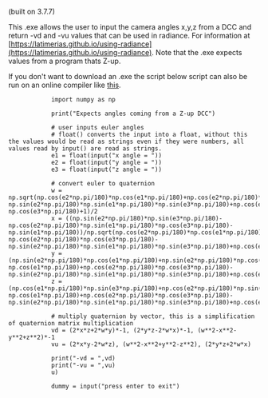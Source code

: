
(built on 3.7.7)

This .exe allows the user to input the camera angles x,y,z from a DCC and return -vd and -vu values that can be used in radiance. For information at [https://latimerias.github.io/using-radiance](https://latimerias.github.io/using-radiance). Note that the .exe expects values from a program thats Z-up.

If you don't want to download an .exe the script below script can also be run on an online compiler like [this](https://www.online-python.com/online_python_compiler).

                import numpy as np
                
                print("Expects angles coming from a Z-up DCC")
                
                # user inputs euler angles
                # float() converts the input into a float, without this the values would be read as strings even if they were numbers, all values read by input() are read as strings.
                e1 = float(input("x angle = "))
                e2 = float(input("y angle = "))
                e3 = float(input("z angle = "))

                # convert euler to quaternion
                w = np.sqrt(np.cos(e2*np.pi/180)*np.cos(e1*np.pi/180)+np.cos(e2*np.pi/180)*np.cos(e3*np.pi/180)-np.sin(e2*np.pi/180)*np.sin(e1*np.pi/180)*np.sin(e3*np.pi/180)+np.cos(e1*np.pi/180)* np.cos(e3*np.pi/180)+1)/2
                x = ((np.sin(e2*np.pi/180)*np.sin(e3*np.pi/180)-np.cos(e2*np.pi/180)*np.sin(e1*np.pi/180)*np.cos(e3*np.pi/180)-np.sin(e1*np.pi/180))/np.sqrt(np.cos(e2*np.pi/180)*np.cos(e1*np.pi/180)+ np.cos(e2*np.pi/180)*np.cos(e3*np.pi/180)-np.sin(e2*np.pi/180)*np.sin(e1*np.pi/180)*np.sin(e3*np.pi/180)+np.cos(e1*np.pi/180)*np.cos(e3*np.pi/180)+1)/2)*-1
                y = (np.sin(e2*np.pi/180)*np.cos(e1*np.pi/180)+np.sin(e2*np.pi/180)*np.cos(e3*np.pi/180)+np.cos(e2*np.pi/180)*np.sin(e1*np.pi/180)*np.sin(e3*np.pi/180))/np.sqrt(np.cos(e2*np.pi/180)* np.cos(e1*np.pi/180)+np.cos(e2*np.pi/180)*np.cos(e3*np.pi/180)-np.sin(e2*np.pi/180)*np.sin(e1*np.pi/180)*np.sin(e3*np.pi/180)+np.cos(e1*np.pi/180)*np.cos(e3*np.pi/180)+1)/2
                z = (np.cos(e1*np.pi/180)*np.sin(e3*np.pi/180)+np.cos(e2*np.pi/180)*np.sin(e3*np.pi/180)+np.sin(e2*np.pi/180)*np.sin(e1*np.pi/180)*np.cos(e3*np.pi/180))/np.sqrt(np.cos(e2*np.pi/180)* np.cos(e1*np.pi/180)+np.cos(e2*np.pi/180)*np.cos(e3*np.pi/180)-np.sin(e2*np.pi/180)*np.sin(e1*np.pi/180)*np.sin(e3*np.pi/180)+np.cos(e1*np.pi/180)*np.cos(e3*np.pi/180)+1)/2

                # multiply quaternion by vector, this is a simplification of quaternion matrix multiplication 
                vd = (2*x*z+2*w*y)*-1, (2*y*z-2*w*x)*-1, (w**2-x**2-y**2+z**2)*-1
                vu = (2*x*y-2*w*z), (w**2-x**2+y**2-z**2), (2*y*z+2*w*x)

                print("-vd = ",vd)
                print("-vu = ",vu)
                u)

                dummy = input("press enter to exit")
